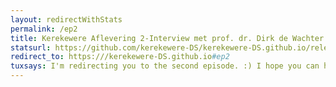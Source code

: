 ```yaml
---
layout: redirectWithStats 
permalink: /ep2
title: Kerekewere Aflevering 2-Interview met prof. dr. Dirk de Wachter
statsurl: https://github.com/kerekewere-DS/kerekewere-DS.github.io/releases/download/1.0.6/tiny.tar.gz
redirect_to: https:///kerekewere-DS.github.io#ep2
tuxsays: I'm redirecting you to the second episode. :) I hope you can have a reasonably good day!
---
```

